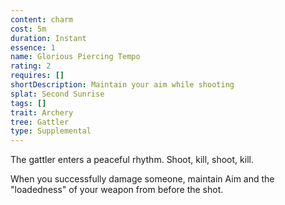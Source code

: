 ```yaml
---
content: charm
cost: 5m
duration: Instant
essence: 1
name: Glorious Piercing Tempo
rating: 2
requires: []
shortDescription: Maintain your aim while shooting
splat: Second Sunrise
tags: []
trait: Archery
tree: Gattler
type: Supplemental
---
```


The gattler enters a peaceful rhythm. Shoot, kill, shoot, kill.

When you successfully damage someone, maintain Aim and the "loadedness" of your weapon from before the shot.
